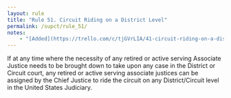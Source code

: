 ```yaml
---
layout: rule
title: "Rule 51. Circuit Riding on a District Level"
permalink: /supct/rule_51/
notes:
    - "[Added](https://trello.com/c/tjGVrLIA/41-circuit-riding-on-a-district-level) prior to June 1st, 2025"
---
```


If at any time where the necessity of any retired or active serving Associate Justice needs to be brought down to take upon any case in the District or Circuit court, any retired or active serving associate justices can be assigned by the Chief Justice to ride the circuit on any District/Circuit level in the United States Judiciary.
